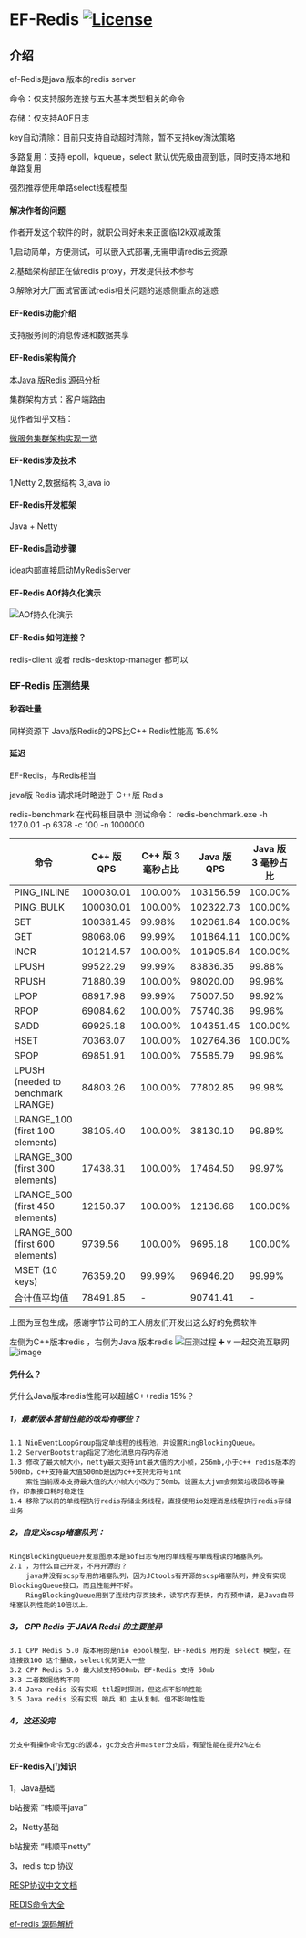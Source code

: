 #  EF-Redis  [![License](https://img.shields.io/badge/license-Apache%202-4EB1BA.svg)](https://www.apache.org/licenses/LICENSE-2.0.html)

## 介绍

ef-Redis是java 版本的redis server

命令：仅支持服务连接与五大基本类型相关的命令

存储：仅支持AOF日志

key自动清除：目前只支持自动超时清除，暂不支持key淘汰策略

多路复用：支持 epoll，kqueue，select 默认优先级由高到低，同时支持本地和单路复用

强烈推荐使用单路select线程模型

#### 解决作者的问题
作者开发这个软件的时，就职公司好未来正面临12k双减政策

1,启动简单，方便测试，可以嵌入式部署,无需申请redis云资源

2,基础架构部正在做redis proxy，开发提供技术参考

3,解除对大厂面试官面试redis相关问题的迷惑侧重点的迷惑

#### EF-Redis功能介绍

支持服务间的消息传递和数据共享

#### EF-Redis架构简介

[本Java 版Redis 源码分析](https://deepwiki.com/wiqer/ef-redis/1.1-system-architecture)

集群架构方式：客户端路由

见作者知乎文档：

[微服务集群架构实现一览](https://zhuanlan.zhihu.com/p/368407754)



####  EF-Redis涉及技术

1,Netty
2,数据结构
3,java io

####  EF-Redis开发框架

Java + Netty

####  EF-Redis启动步骤

idea内部直接启动MyRedisServer

####  EF-Redis AOf持久化演示

![AOf持久化演示](aof_img.png "屏幕截图.png")

####  EF-Redis 如何连接？

redis-client 或者 redis-desktop-manager 都可以

###  EF-Redis 压测结果

####  秒吞吐量

同样资源下 Java版Redis的QPS比C++ Redis性能高 15.6%

####  延迟

EF-Redis，与Redis相当

java版 Redis 请求耗时略逊于  C++版 Redis

redis-benchmark 在代码根目录中
测试命令： redis-benchmark.exe -h 127.0.0.1 -p 6378 -c 100 -n 1000000


| 命令                                 | C++ 版 QPS | C++ 版 3 毫秒占比 | Java 版 QPS | Java 版 3 毫秒占比 | 性能对比（Java/C++） |
| ---------------------------------- | --------- | ------------ | ---------- | ------------- | -------------- |
| PING\_INLINE                       | 100030.01 | 100.00%      | 103156.59  | 100.00%       | 103.13%        |
| PING\_BULK                         | 100030.01 | 100.00%      | 102322.73  | 100.00%       | 102.29%        |
| SET                                | 100381.45 | 99.98%       | 102061.64  | 100.00%       | 101.67%        |
| GET                                | 98068.06  | 99.99%       | 101864.11  | 100.00%       | 103.87%        |
| INCR                               | 101214.57 | 100.00%      | 101905.64  | 100.00%       | 100.68%        |
| LPUSH                              | 99522.29  | 99.99%       | 83836.35   | 99.88%        | 84.24%         |
| RPUSH                              | 71880.39  | 100.00%      | 98020.00   | 99.96%        | 136.37%        |
| LPOP                               | 68917.98  | 99.99%       | 75007.50   | 99.92%        | 108.83%        |
| RPOP                               | 69084.62  | 100.00%      | 75740.36   | 99.96%        | 109.63%        |
| SADD                               | 69925.18  | 100.00%      | 104351.45  | 100.00%       | 149.23%        |
| HSET                               | 70363.07  | 100.00%      | 102764.36  | 100.00%       | 146.05%        |
| SPOP                               | 69851.91  | 100.00%      | 75585.79   | 99.96%        | 108.21%        |
| LPUSH (needed to benchmark LRANGE) | 84803.26  | 100.00%      | 77802.85   | 99.98%        | 91.74%         |
| LRANGE\_100 (first 100 elements)   | 38105.40  | 100.00%      | 38130.10   | 99.89%        | 100.06%        |
| LRANGE\_300 (first 300 elements)   | 17438.31  | 100.00%      | 17464.50   | 99.97%        | 100.14%        |
| LRANGE\_500 (first 450 elements)   | 12150.37  | 100.00%      | 12136.66   | 100.00%       | 99.97%         |
| LRANGE\_600 (first 600 elements)   | 9739.56   | 100.00%      | 9695.18    | 100.00%       | 99.54%         |
| MSET (10 keys)                     | 76359.20  | 99.99%       | 96946.20   | 99.99%        | 126.96%        |
| 合计值平均值                             | 78491.85  | -            | 90741.41   | -             | 115.60%        |

上图为豆包生成，感谢字节公司的工人朋友们开发出这么好的免费软件

左侧为C++版本redis ，右侧为Java 版本redis
![压测过程](JavaVSCpp.png "屏幕截图.png")
➕ v 一起交流互联网
![image](https://github.com/wiqer/ef-redis/assets/54705062/6d57b1a9-3dc7-4b33-857a-9e5d1450111b)

####  凭什么？

凭什么Java版本redis性能可以超越C++redis 15%？

##### 1，最新版本营销性能的改动有哪些？
    1.1 NioEventLoopGroup指定单线程的线程池，并设置RingBlockingQueue。
    1.2 ServerBootstrap指定了池化消息内存内存池
    1.3 修改了最大帧大小，netty最大支持int最大值的大小帧，256mb,小于c++ redis版本的500mb，c++支持最大值500mb是因为c++支持无符号int
        索性当前版本支持最大值的大小帧大小改为了50mb，设置太大jvm会频繁垃圾回收等操作，印象接口耗时稳定性
    1.4 移除了以前的单线程执行redis存储业务线程，直接使用io处理消息线程执行redis存储业务
##### 2，自定义scsp堵塞队列：
    RingBlockingQueue开发意图原本是aof日志专用的单线程写单线程读的堵塞队列。
    2.1 ，为什么自己开发，不用开源的？
        java并没有scsp专用的堵塞队列，因为JCtools有开源的scsp堵塞队列，并没有实现BlockingQueue接口，而且性能并不好。
        RingBlockingQueue用到了连续内存页技术，读写内存更快，内存预申请，是Java自带堵塞队列性能的10倍以上。
##### 3， CPP Redis 于 JAVA Redsi 的主要差异
    3.1 CPP Redis 5.0 版本用的是nio epool模型，EF-Redis 用的是 select 模型，在连接数100 这个量级，select优势更大一些
    3.2 CPP Redis 5.0 最大帧支持500mb，EF-Redis 支持 50mb
    3.3 二者数据结构不同
    3.4 Java redis 没有实现 ttl超时探测，但这点不影响性能
    3.5 Java redis 没有实现 哨兵 和 主从复制，但不影响性能
##### 4，这还没完
    分支中有操作命令无gc的版本，gc分支合并master分支后，有望性能在提升2%左右


####  EF-Redis入门知识
1，Java基础

b站搜索 “韩顺平java”

2，Netty基础

b站搜索 “韩顺平netty”

3，redis tcp 协议


[RESP协议中文文档](https://www.redis.com.cn/topics/protocol.html)

[REDIS命令大全](https://www.redis.com.cn/commands.html)

[ef-redis 源码解析](https://zhuanlan.zhihu.com/p/434698347)




